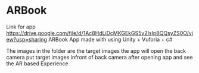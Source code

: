 # ARBook
Link for app https://drive.google.com/file/d/1Ac8HdLiDcMKGEkGS5v2IsIp8QQsyZS0O/view?usp=sharing
ARBook App made with using Unity + Vuforia + c#


The images in the folder are the target images 
the app will open the back camera
put target images infront of back camera after opening app
and see the AR based Experience
